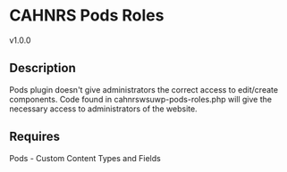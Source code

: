 # CAHNRS Pods Roles
v1.0.0
 
## Description
Pods plugin doesn't give administrators the correct access to edit/create components. Code found in cahnrswsuwp-pods-roles.php will give the necessary access to administrators of the website. 

## Requires
Pods - Custom Content Types and Fields
